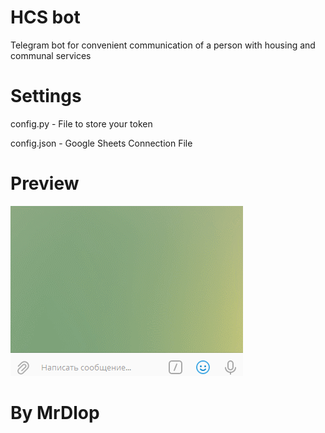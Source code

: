 # HCS bot

Telegram bot for convenient communication of a person with housing and communal services

# Settings

config.py - File to store your token

config.json - Google Sheets Connection File

# Preview
![preview](preview.gif)

# By MrDlop
